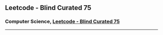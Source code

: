 ## Leetcode - Blind Curated 75

### Computer Science, [Leetcode - Blind Curated 75](https://leetcode.com/list/xoqag3yj/)

---
